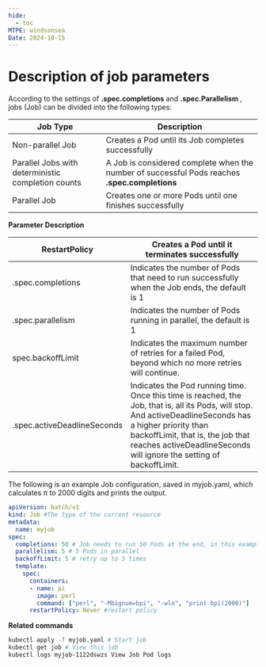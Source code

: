 ```yaml
---
hide:
  - toc
MTPE: windsonsea
Date: 2024-10-15
---
```


# Description of job parameters

According to the settings of __.spec.completions__ and __.spec.Parallelism__ , jobs (Job) can be divided into the following types:

| Job Type | Description |
| -------- | ----------- |
| Non-parallel Job | Creates a Pod until its Job completes successfully |
| Parallel Jobs with deterministic completion counts | A Job is considered complete when the number of successful Pods reaches __.spec.completions__ |
| Parallel Job | Creates one or more Pods until one finishes successfully |

**Parameter Description**

| RestartPolicy | Creates a Pod until it terminates successfully |
| ------------- | ---------------------------------------------- |
| .spec.completions | Indicates the number of Pods that need to run successfully when the Job ends, the default is 1 |
| .spec.parallelism | Indicates the number of Pods running in parallel, the default is 1 |
| spec.backoffLimit | Indicates the maximum number of retries for a failed Pod, beyond which no more retries will continue. |
| .spec.activeDeadlineSeconds | Indicates the Pod running time. Once this time is reached, the Job, that is, all its Pods, will stop. And activeDeadlineSeconds has a higher priority than backoffLimit, that is, the job that reaches activeDeadlineSeconds will ignore the setting of backoffLimit. |

The following is an example Job configuration, saved in myjob.yaml, which calculates π to 2000 digits and prints the output.

```yaml
apiVersion: batch/v1
kind: Job #The type of the current resource
metadata:
  name: myjob
spec:
  completions: 50 # Job needs to run 50 Pods at the end, in this example it prints π 50 times
  parallelism: 5 # 5 Pods in parallel
  backoffLimit: 5 # retry up to 5 times
  template:
    spec:
      containers:
      - name: pi
        image: perl
        command: ["perl", "-Mbignum=bpi", "-wle", "print bpi(2000)"]
      restartPolicy: Never #restart policy
```

**Related commands**

```bash
kubectl apply -f myjob.yaml # Start job
kubectl get job # View this job
kubectl logs myjob-1122dswzs View Job Pod logs
```
